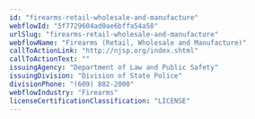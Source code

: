 ```yaml
---
id: "firearms-retail-wholesale-and-manufacture"
webflowId: "5f7729604ad0ae6bffa54a58"
urlSlug: "firearms-retail-wholesale-and-manufacture"
webflowName: "Firearms (Retail, Wholesale and Manufacture)"
callToActionLink: "http://njsp.org/index.shtml"
callToActionText: ""
issuingAgency: "Department of Law and Public Safety"
issuingDivision: "Division of State Police"
divisionPhone: "(609) 882-2000"
webflowIndustry: "Firearms"
licenseCertificationClassification: "LICENSE"
---
```

